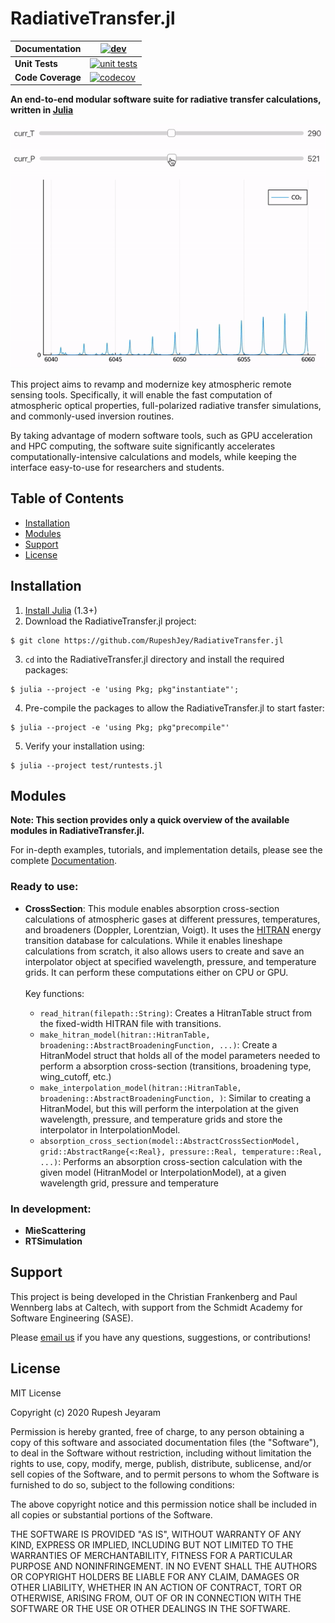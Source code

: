 # RadiativeTransfer.jl


| **Documentation**    | [![dev][docs-latest-img]][docs-latest-url]       |
|----------------------|--------------------------------------------------|
| **Unit Tests**       | [![unit tests][unit-tests-img]][unit-tests-url]  |
| **Code Coverage**    | [![codecov][codecov-img]][codecov-url]           |

[docs-latest-img]: https://img.shields.io/badge/docs-latest-blue.svg
[docs-latest-url]: http://tofu.gps.caltech.edu:5055

[unit-tests-img]: https://travis-ci.org/RupeshJey/RadiativeTransfer.jl.svg?branch=master
[unit-tests-url]: https://travis-ci.org/github/RupeshJey/RadiativeTransfer.jl

[codecov-img]: https://codecov.io/gh/RupeshJey/RadiativeTransfer.jl/branch/master/graph/badge.svg
[codecov-url]: https://codecov.io/gh/RupeshJey/RadiativeTransfer.jl

**An end-to-end modular software suite for radiative transfer calculations, written in <a href="https://julialang.org">Julia</a>**

<img src='docs/slider.gif' class='center'></img>

This project aims to revamp and modernize key atmospheric remote sensing tools. Specifically, it will enable the fast computation of atmospheric optical properties, full-polarized radiative transfer simulations, and commonly-used inversion routines. 

By taking advantage of modern software tools, such as GPU acceleration and HPC computing, the software suite significantly accelerates computationally-intensive calculations and models, while keeping the interface easy-to-use for researchers and students.

## Table of Contents

- [Installation](#installation)
- [Modules](#modules)
- [Support](#support)
- [License](#license)

## Installation

1. <a href=https://julialang.org/downloads/>Install Julia</a> (1.3+)
2. Download the RadiativeTransfer.jl project:
```
$ git clone https://github.com/RupeshJey/RadiativeTransfer.jl
```
3. `cd` into the RadiativeTransfer.jl directory and install the required packages:
```
$ julia --project -e 'using Pkg; pkg"instantiate"';
```
4. Pre-compile the packages to allow the RadiativeTransfer.jl to start faster:
```
$ julia --project -e 'using Pkg; pkg"precompile"'
```
5. Verify your installation using: 
```
$ julia --project test/runtests.jl
```

## Modules

**Note: This section provides only a quick overview of the available modules in RadiativeTransfer.jl.** 

For in-depth examples, tutorials, and implementation details, please see the complete <a href="http://tofu.gps.caltech.edu:5055">Documentation</a>.

### Ready to use: 

- **CrossSection**: This module enables absorption cross-section calculations of atmospheric gases at different pressures, temperatures, and broadeners (Doppler, Lorentzian, Voigt). It uses the <a href=https://hitran.org>HITRAN</a> energy transition database for calculations. While it enables lineshape calculations from scratch, it also allows users to create and save an interpolator object at specified wavelength, pressure, and temperature grids. It can perform these computations either on CPU or GPU. <br><br> Key functions: 

  - `read_hitran(filepath::String)`: Creates a HitranTable struct from the fixed-width HITRAN file with transitions. 
  - `make_hitran_model(hitran::HitranTable, broadening::AbstractBroadeningFunction, ...)`: Create a HitranModel struct that holds all of the model parameters needed to perform a absorption cross-section (transitions, broadening type, wing_cutoff, etc.)
  - `make_interpolation_model(hitran::HitranTable, broadening::AbstractBroadeningFunction, )`: Similar to creating a HitranModel, but this will perform the interpolation at the given wavelength, pressure, and temperature grids and store the interpolator in InterpolationModel. 
  - `absorption_cross_section(model::AbstractCrossSectionModel, grid::AbstractRange{<:Real}, pressure::Real, temperature::Real, ...)`: Performs an absorption cross-section calculation with the given model (HitranModel or InterpolationModel), at a given wavelength grid, pressure and temperature

### In development: 

- **MieScattering**
- **RTSimulation**

## Support

This project is being developed in the Christian Frankenberg and Paul Wennberg labs at Caltech, with support from the Schmidt Academy for Software Engineering (SASE). 

Please <a href="mailto:cfranken@caltech.edu,wennberg@gps.caltech.edu?cc=rjeyaram@caltech.edu"> email us</a> if you have any questions, suggestions, or contributions! 

## License

MIT License

Copyright (c) 2020 Rupesh Jeyaram

Permission is hereby granted, free of charge, to any person obtaining a copy
of this software and associated documentation files (the "Software"), to deal
in the Software without restriction, including without limitation the rights
to use, copy, modify, merge, publish, distribute, sublicense, and/or sell
copies of the Software, and to permit persons to whom the Software is
furnished to do so, subject to the following conditions:

The above copyright notice and this permission notice shall be included in all
copies or substantial portions of the Software.

THE SOFTWARE IS PROVIDED "AS IS", WITHOUT WARRANTY OF ANY KIND, EXPRESS OR
IMPLIED, INCLUDING BUT NOT LIMITED TO THE WARRANTIES OF MERCHANTABILITY,
FITNESS FOR A PARTICULAR PURPOSE AND NONINFRINGEMENT. IN NO EVENT SHALL THE
AUTHORS OR COPYRIGHT HOLDERS BE LIABLE FOR ANY CLAIM, DAMAGES OR OTHER
LIABILITY, WHETHER IN AN ACTION OF CONTRACT, TORT OR OTHERWISE, ARISING FROM,
OUT OF OR IN CONNECTION WITH THE SOFTWARE OR THE USE OR OTHER DEALINGS IN THE
SOFTWARE.
